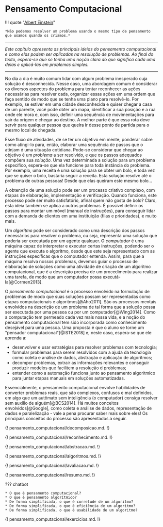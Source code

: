 # Pensamento Computacional

!!! quote "[Albert Einstein](https://pt.wikipedia.org/wiki/Albert_Einstein)"

    *Não podemos resolver um problema usando o mesmo tipo de pensamento que usamos quando os criamos.*

---

*Este capítulo apresenta as principais ideias do pensamento computacional e como elas podem ser aplicadas na resolução de problemas. Ao final do texto, espera-se que se tenha uma noção clara do que significa cada uma delas e aplicá-las em problemas simples.*

---

No dia a dia é muito comum lidar com algum problema inesperado cuja solução é desconhecida. Nesse caso, uma abordagem comum é considerar os diversos aspectos do problema para tentar reconhecer as ações necessárias para resolver cada, organizar essas ações em uma ordem que faça sentido de modo que se tenha uma plano para resolvê-lo. Por exemplo, se estiver em uma cidade desconhecida e quiser chegar a casa de um parente, você pode obter um mapa, identificar a sua posição e a rua onde ele mora e, com isso, definir uma sequência de movimentações para sair da origem e chegar ao destino. A melhor parte é que essa rota deve servir para qualquer pessoa que queira ir desse ponto de partida para o mesmo local de chegada.

Esse fluxo de atividades, de se ter um objetivo em mente, ponderar sobre como atingi-lo para, então, elaborar uma sequência de passos que o atinjam é uma situação cotidiana. Pode-se considerar que chegar ao objetivo é um *problema* a ser resolvido, e que os passos adequados compõem sua *solução*. Uma vez determinada a solução para um problema específico, espera-se que ela funcione para toda instância do problema. Por exemplo, uma receita é uma solução para se obter um bolo, e toda vez que se quiser o bolo, bastaria seguir a receita. Esta solução resolve até o problema de outras pessoas! Desde que elas queiram este mesmo bolo...

A obtenção de uma solução pode ser um processo criativo complexo, com etapas de elaboração, implementação e verificação. Quando funciona, este processo pode ser muito satisfatório, afinal quem não gosta de bolo? Claro, esta ideia também se aplica a outros problemas. É possível definir os passos para montar um móvel (manual de instruções), para conseguir lidar com a demanda de clientes em uma instituição (filas e prioridades), e muito mais.

Um *algoritmo* pode ser considerado como uma descrição dos passos necessários para resolver o problema, ou seja, representa uma solução que poderia ser executada por um agente qualquer. O *computador* é uma máquina capaz de interpretar e executar certas instruções, podendo ser o agente que executa o algoritmo, desde que este seja representado com as instruções específicas que o computador entenda. Assim, para que a máquina resolva nossos problemas, devemos guiar o processo de elaboração de soluções como uma atividade de criação de um algoritmo computacional, que é a descrição precisa de um procedimento para realizar uma tarefa, de modo que um computador possa executá-la[@Cormen2013].

O *pensamento computacional* é o processo envolvido na formulação de problemas de modo que suas soluções possam ser representadas como etapas computacionais e algoritmos[@Aho2011]. São os processos mentais envolvidos na descrição de um problema de tal forma que a solução possa ser executada por uma pessoa ou por um computador[@Wing2014]. Como a computação tem permeado cada vez mais nossa vida, e a noção do pensamento computacional tem sido incorporada como conhecimento desejável para uma pessoa. Uma proposta é que o aluno se torne um "pensador computacional"[@ISTE2018] e, neste caso, espera-se que ele aprenda a:

* desenvolver e usar estratégias para resolver problemas com tecnologia;
* formular problemas para serem resolvidos com a ajuda da tecnologia como coleta e análise de dados, abstração e aplicação de algoritmos;
* decompor problemas, extrair as informações relevantes e conseguir produzir modelos que facilitem a resolução d problemas;
* entender como a automação funciona junto ao pensamento algorítmico para juntar etapas manuais em soluções automatizadas.

Essencialmente, o pensamento computacional envolve habilidades de converter problemas reais, que são complexos, confusos e mal definidos, em algo que um autômato sem inteligência (o computador) consiga resolver sem auxílio de alguém[@BCS2014]. Há muitos conceitos envolvidos[@Google], como coleta e análise de dados, representação de dados e paralelização - vale a pena procurar saber mais sobre eles! Os principais conceitos do processo são apresentados a seguir.

{! pensamento_computacional/decomposicao.md. !}

{! pensamento_computacional/reconhecimento.md. !}

{! pensamento_computacional/abstracao.md. !}

{! pensamento_computacional/algoritmos.md. !}

{! pensamento_computacional/avaliacao.md. !}

{! pensamento_computacional/resumo.md. !}

??? chatbot

    * O que é pensamento computacional?
    * O que é pensamento algorítmico?
    * De forma simplificada, o que é corretude de um algoritmo?
    * De forma simplificada, o que é eficiência de um algoritmo?
    * De forma simplificada, o que é usabilidade de um algoritmo?

{! pensamento_computacional/exercicios.md. !}
